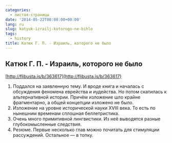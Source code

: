 ```yaml
---
categories:
  - листая-страницы
date: '2014-05-22T08:08:00+00:00'
lang: ru
slug: katyuk-izrailj-kotorogo-ne-bihlo
tags:
  - history
title: Катюк Г. П. - Израиль, которого не было
---
```


## Катюк Г. П. - Израиль, которого не было

[http://flibusta.is/b/363617](http://flibusta.is/b/363617)

<!--more-->

1.  Поддался на заявленную тему. И вроде книга и началась с обсуждения феномена еврейства и иудейства. Но потом скатилась к альтернативной истории. Причём изложение шло крайне фрагментарно, а общей концепции изложено не было.
2.  Изложение на уровне исторической науки XVIII века. То есть по нынешним временам сплошная беллетристика.
3.  Очень много примитивной лингвистики. Из неё выводятся разные глубокомысленные следствия.
4.  Резюме. Первые несколько глав можно почитать для стимуляции рассуждений. Остальное — в топку.
